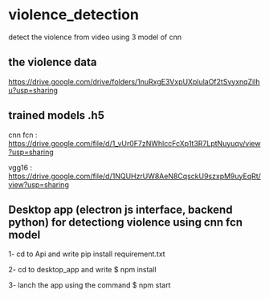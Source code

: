 # violence_detection
detect the violence from video using 3 model of cnn

## the violence data 
https://drive.google.com/drive/folders/1nuRxgE3VxpUXplulaOf2tSvyxnqZiIhu?usp=sharing

## trained models .h5
cnn fcn : https://drive.google.com/file/d/1_vUr0F7zNWhlccFcXp1t3R7LptNuyuqv/view?usp=sharing

vgg16 : https://drive.google.com/file/d/1NQUHzrUW8AeN8CqsckU9szxpM9uyEqRt/view?usp=sharing

## Desktop app  (electron js interface, backend python) for detectiong violence using cnn fcn model

1- cd to Api and write pip install requirement.txt

2- cd to desktop_app and write $ npm install 

3- lanch the app using the command $ npm start 
